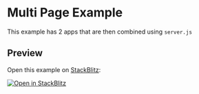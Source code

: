 # Multi Page Example

This example has 2 apps that are then combined using `server.js`

## Preview

Open this example on [StackBlitz](https://stackblitz.com):

[![Open in StackBlitz](https://developer.stackblitz.com/img/open_in_stackblitz.svg)](https://stackblitz.com/github/remix-run/react-router/tree/dev/examples/mutli-page?file=src/App.tsx)
